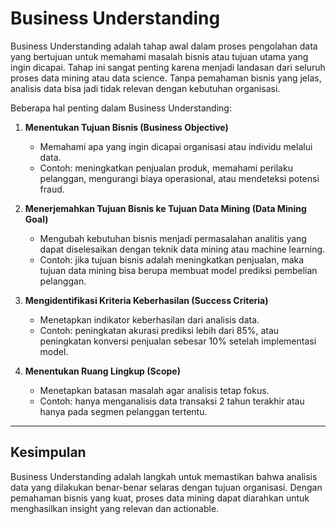 # Business Understanding

Business Understanding adalah tahap awal dalam proses pengolahan data yang bertujuan untuk memahami masalah bisnis atau tujuan utama yang ingin dicapai. Tahap ini sangat penting karena menjadi landasan dari seluruh proses data mining atau data science. Tanpa pemahaman bisnis yang jelas, analisis data bisa jadi tidak relevan dengan kebutuhan organisasi.

Beberapa hal penting dalam Business Understanding:

1. **Menentukan Tujuan Bisnis (Business Objective)**  
   - Memahami apa yang ingin dicapai organisasi atau individu melalui data.  
   - Contoh: meningkatkan penjualan produk, memahami perilaku pelanggan, mengurangi biaya operasional, atau mendeteksi potensi fraud.

2. **Menerjemahkan Tujuan Bisnis ke Tujuan Data Mining (Data Mining Goal)**  
   - Mengubah kebutuhan bisnis menjadi permasalahan analitis yang dapat diselesaikan dengan teknik data mining atau machine learning.  
   - Contoh: jika tujuan bisnis adalah meningkatkan penjualan, maka tujuan data mining bisa berupa membuat model prediksi pembelian pelanggan.

3. **Mengidentifikasi Kriteria Keberhasilan (Success Criteria)**  
   - Menetapkan indikator keberhasilan dari analisis data.  
   - Contoh: peningkatan akurasi prediksi lebih dari 85%, atau peningkatan konversi penjualan sebesar 10% setelah implementasi model.

4. **Menentukan Ruang Lingkup (Scope)**  
   - Menetapkan batasan masalah agar analisis tetap fokus.  
   - Contoh: hanya menganalisis data transaksi 2 tahun terakhir atau hanya pada segmen pelanggan tertentu.

---

## Kesimpulan
Business Understanding adalah langkah untuk memastikan bahwa analisis data yang dilakukan benar-benar selaras dengan tujuan organisasi. Dengan pemahaman bisnis yang kuat, proses data mining dapat diarahkan untuk menghasilkan insight yang relevan dan actionable.
